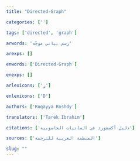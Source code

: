 ```yaml
---
title: "Directed-Graph"

categories: ['']

tags: ['directed', 'graph']

arwords: 'رسم بياني موجّه'

arexps: []

enwords: ['Directed-Graph']

enexps: []

arlexicons: ['ر']

enlexicons: ['D']

authors: ['Ruqayya Roshdy']

translators: ['Tarek Ibrahim']

citations: ['دليل أكسفورد في السانيات الحاسوبية']

sources: ['المنظمة العربية للترجمة']

slug: ""
---
```

